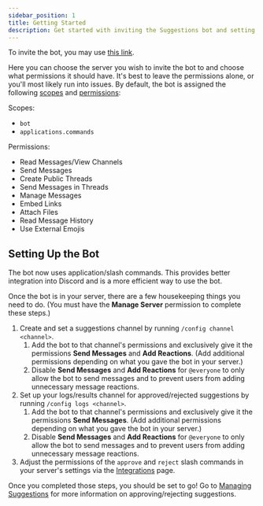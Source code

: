 ```yaml
---
sidebar_position: 1
title: Getting Started
description: Get started with inviting the Suggestions bot and setting up its primary features.
---
```


To invite the bot, you may use [this link](https://discord.com/api/oauth2/authorize?client_id=474051954998509571&permissions=309238033408&scope=bot%20applications.commands).

Here you can choose the server you wish to invite the bot to and choose what permissions it should have. It's best to leave the permissions alone, or you'll most likely run into issues. By default, the bot is assigned the following [scopes](https://discord.com/developers/docs/topics/oauth2#shared-resources-oauth2-scopes) and [permissions](https://support.discord.com/hc/en-us/articles/206029707-Setting-Up-Permissions-FAQ):

Scopes:

* `bot`
* `applications.commands`

Permissions:

* Read Messages/View Channels
* Send Messages
* Create Public Threads
* Send Messages in Threads
* Manage Messages
* Embed Links
* Attach Files
* Read Message History
* Use External Emojis

## Setting Up the Bot

The bot now uses application/slash commands. This provides better integration into Discord and is a more efficient way to use the bot.

Once the bot is in your server, there are a few housekeeping things you need to do. (You must have the **Manage Server** permission to complete these steps.)

1. Create and set a suggestions channel by running `/config channel <channel>`.
   1. Add the bot to that channel's permissions and exclusively give it the permissions **Send Messages** and **Add Reactions**. (Add additional permissions depending on what you gave the bot in your server.)
   2. Disable **Send Messages** and **Add Reactions** for `@everyone` to only allow the bot to send messages and to prevent users from adding unnecessary message reactions.
2. Set up your logs/results channel for approved/rejected suggestions by running `/config logs <channel>`.
   1. Add the bot to that channel's permissions and exclusively give it the permissions **Send Messages**. (Add additional permissions depending on what you gave the bot in your server.)
   2. Disable **Send Messages** and **Add Reactions** for `@everyone` to only allow the bot to send messages and to prevent users from adding unnecessary message reactions.
3. Adjust the permissions of the `approve` and `reject` slash commands in your server's settings via the [Integrations](https://support.discord.com/hc/en-us/articles/360045093012-Server-Integrations-Page) page.

Once you completed those steps, you should be set to go! Go to [Managing Suggestions](managing-suggestions.mdx) for more information on approving/rejecting suggestions.

